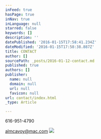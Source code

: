 ```yaml
---
inFeed: true
hasPage: true
inNav: true
inLanguage: null
starred: false
keywords: []
description: ''
datePublished: '2016-01-15T17:58:41.234Z'
dateModified: '2016-01-15T17:58:38.887Z'
title: CONTACT
author: []
sourcePath: _posts/2016-01-12-contact.md
published: true
authors: []
publisher:
  name: null
  domain: null
  url: null
  favicon: null
url: contact/index.html
_type: Article

---
```

616-951-4790

almcavoy@mac.com
![](https://the-grid-user-content.s3-us-west-2.amazonaws.com/1905b2db-9bdf-40cc-ac5f-7bfc719eb255.jpg)
